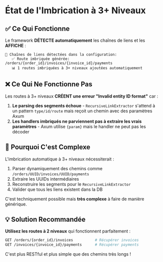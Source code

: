 # État de l'Imbrication à 3+ Niveaux

## ✅ Ce Qui Fonctionne

Le framework **DÉTECTE automatiquement** les chaînes de liens et les **AFFICHE** :
```
🔗 Chaînes de liens détectées dans la configuration:
   ✅ Route imbriquée générée: /orders/{order_id}/invoices/{invoice_id}/payments
   📊 1 routes imbriquées à 3+ niveaux ajoutées automatiquement
```

## ❌ Ce Qui Ne Fonctionne Pas

Les routes à 3+ niveaux **CRÉENT une erreur "Invalid entity ID format"** car :

1. **Le parsing des segments échoue** - `RecursiveLinkExtractor` s'attend à un pattern `type/id/route` mais reçoit un chemin avec des paramètres Axum
2. **Les handlers imbriqués ne parviennent pas à extraire les vrais paramètres** - Axum utilise `{param}` mais le handler ne peut pas les décoder

## 🔧 Pourquoi C'est Complexe

L'imbrication automatique à 3+ niveaux nécessiterait :
1. Parser dynamiquement des chemins comme `/orders/UUID/invoices/UUID/payments`  
2. Extraire les UUIDs intermédiaires
3. Reconstruire les segments pour le `RecursiveLinkExtractor`
4. Valider que tous les liens existent dans la DB

C'est techniquement possible mais **très complexe** à faire de manière générique.

## 💡 Solution Recommandée

**Utilisez les routes à 2 niveaux** qui fonctionnent parfaitement :
```bash
GET /orders/{order_id}/invoices          # Récupérer invoices
GET /invoices/{invoice_id}/payments      # Récupérer payments
```

C'est plus RESTful et plus simple que des chemins très longs !

